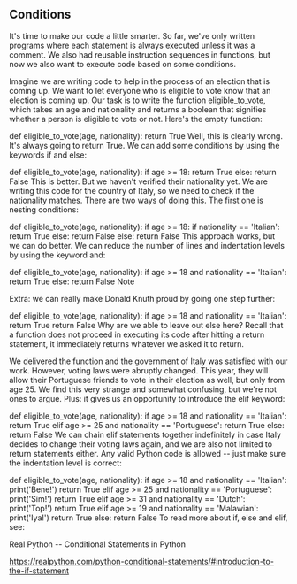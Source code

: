 ## Conditions

It's time to make our code a little smarter. So far, we've only written programs where each statement is always executed unless it was a comment. We also had reusable instruction sequences in functions, but now we also want to execute code based on some conditions.

Imagine we are writing code to help in the process of an election that is coming up. We want to let everyone who is eligible to vote know that an election is coming up. Our task is to write the function eligible_to_vote, which takes an age and nationality and returns a boolean that signifies whether a person is eligible to vote or not. Here's the empty function:

def eligible_to_vote(age, nationality):
    return True
Well, this is clearly wrong. It's always going to return True. We can add some conditions by using the keywords if and else:

def eligible_to_vote(age, nationality):
    if age >= 18:
        return True
    else:
        return False
This is better. But we haven't verified their nationality yet. We are writing this code for the country of Italy, so we need to check if the nationality matches. There are two ways of doing this. The first one is nesting conditions:

def eligible_to_vote(age, nationality):
    if age >= 18:
        if nationality == 'Italian':
            return True
        else:
            return False
    else:
        return False
This approach works, but we can do better. We can reduce the number of lines and indentation levels by using the keyword and:

def eligible_to_vote(age, nationality):
    if age >= 18 and nationality == 'Italian':
        return True
    else:
        return False
Note

Extra: we can really make Donald Knuth proud by going one step further:

def eligible_to_vote(age, nationality):
    if age >= 18 and nationality == 'Italian':
        return True
    return False
Why are we able to leave out else here? Recall that a function does not proceed in executing its code after hitting a return statement, it immediately returns whatever we asked it to return.

We delivered the function and the government of Italy was satisfied with our work. However, voting laws were abruptly changed. This year, they will allow their Portuguese friends to vote in their election as well, but only from age 25. We find this very strange and somewhat confusing, but we're not ones to argue. Plus: it gives us an opportunity to introduce the elif keyword:

def eligible_to_vote(age, nationality):
    if age >= 18 and nationality == 'Italian':
        return True
    elif age >= 25 and nationality == 'Portuguese':
        return True
    else:
        return False
We can chain elif statements together indefinitely in case Italy decides to change their voting laws again, and we are also not limited to return statements either. Any valid Python code is allowed -- just make sure the indentation level is correct:

def eligible_to_vote(age, nationality):
    if age >= 18 and nationality == 'Italian':
        print('Bene!')
        return True
    elif age >= 25 and nationality == 'Portuguese':
        print('Sim!')
        return True
    elif age >= 31 and nationality == 'Dutch':
        print('Top!')
        return True
    elif age >= 19 and nationality == 'Malawian':
        print('Iya!')
        return True
    else:
        return False
To read more about if, else and elif, see:

Real Python -- Conditional Statements in Python

https://realpython.com/python-conditional-statements/#introduction-to-the-if-statement
